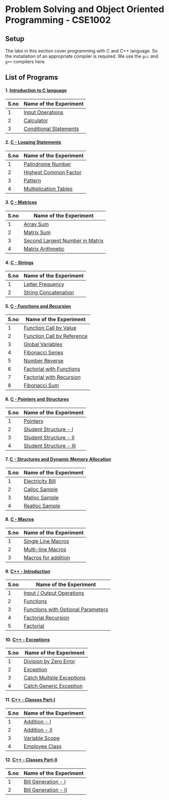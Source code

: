 # Problem Solving and Object Oriented Programming - CSE1002


## Setup

The labs in this section cover programming with C and C++ language. So the installation of an appropriate compiler is required. We use the `gcc` and `g++` compilers here.



## List of Programs

#### 1. [Introduction to C language](./Introduction_C_Language_Lab_1)

| S.no | Name of the Experiment |
| ---- | --------------------- |
| 1 | [Input Operations](./Introduction_C_Language_Lab_1/input.c) |
| 2 | [Calculator](./Introduction_C_Language_Lab_1/calculator.c) |
| 3 | [Conditional Statements](./Introduction_C_Language_Lab_1/conditional_statements.c) |


#### 2. [C - Looping Statements](./C_Loops_Lab_2)

| S.no | Name of the Experiment |
| ---- | --------------------- |
| 1 | [Palindrome Number](./C_Loops_Lab_2/palindrome.c) |
| 2 | [Highest Common Factor](./C_Loops_Lab_2/hcf.c) |
| 3 | [Pattern](./C_Loops_Lab_2/pattern.c) |
| 4 | [Multiplication Tables](./C_Loops_Lab_2/multiplication_tables.c) |


#### 3. [C - Matrices](./C_Matrix_Lab_3)

| S.no | Name of the Experiment |
| ---- | --------------------- |
| 1 | [Array Sum](./C_Matrix_Lab_3/array_sum.c) |
| 2 | [Matrix Sum](./C_Matrix_Lab_3/matrix_sum.c) |
| 3 | [Second Largest Number in Matrix](./C_Matrix_Lab_3/matrix_second_largest.c) |
| 4 | [Matrix Arithmetic](./C_Matrix_Lab_3/matrix_arithmetic.c) |


#### 4. [C - Strings](./C_Strings_Lab_4)

| S.no | Name of the Experiment |
| ---- | --------------------- |
| 1 | [Letter Frequency](./C_Strings_Lab_4/letter_frequency.c) |
| 2 | [String Concatenation](./C_Strings_Lab_4/concatenation.c) |


#### 5. [C - Functions and Recursion](./C_Functions_and_Recursion_Lab_5)

| S.no | Name of the Experiment |
| ---- | --------------------- |
| 1 | [Function Call by Value](./C_Functions_and_Recursion_Lab_5/call_by_value.c) |
| 2 | [Function Call by Reference](./C_Functions_and_Recursion_Lab_5/call_by_reference.c) |
| 3 | [Global Variables](./C_Functions_and_Recursion_Lab_5/global_variables.c) |
| 4 | [Fibonacci Series](./C_Functions_and_Recursion_Lab_5/fibonacci.c) |
| 5 | [Number Reverse](./C_Functions_and_Recursion_Lab_5/reverse_number.c) |
| 6 | [Factorial with Functions](./C_Functions_and_Recursion_Lab_5/factorial_function.c) |
| 7 | [Factorial with Recursion](./C_Functions_and_Recursion_Lab_5/factorial_recursion.c) |
| 8 | [Fibonacci Sum](./C_Functions_and_Recursion_Lab_5/fibonacci_sum.c) |


#### 6. [C - Pointers and Structures](./C_Pointers_and_Structures_Lab_6)

| S.no | Name of the Experiment |
| ---- | --------------------- |
| 1 | [Pointers](./C_Pointers_and_Structures_Lab_6/pointers.c) |
| 2 | [Student Structure - I](./C_Pointers_and_Structures_Lab_6/student_structure_1.c) |
| 3 | [Student Structure - II](./C_Pointers_and_Structures_Lab_6/student_structure_2.c) |
| 4 | [Student Structure - III](./C_Pointers_and_Structures_Lab_6/student_structure_3.c) |


#### 7. [C - Structures and Dynamic Memory Allocation](./C_Structures_and_Dynamic_Memory_Lab_7)

| S.no | Name of the Experiment |
| ---- | --------------------- |
| 1 | [Electricity Bill](./C_Structures_and_Dynamic_Memory_Lab_7/electricity_bill.c) |
| 2 | [Calloc Sample](./C_Structures_and_Dynamic_Memory_Lab_7/calloc_sample.c) |
| 3 | [Malloc Sample](./C_Structures_and_Dynamic_Memory_Lab_7/malloc_sample.c) |
| 4 | [Realloc Sample](./C_Structures_and_Dynamic_Memory_Lab_7/realloc_sample.c) |


#### 8. [C - Macros](./C_Macros_Lab_8)

| S.no | Name of the Experiment |
| ---- | --------------------- |
| 1 | [Single Line Macros](./C_Macros_Lab_8/single_line_macros.c) |
| 2 | [Multi-line Macros](./C_Macros_Lab_8/multiline_macros.c) |
| 3 | [Macros for addition](./C_Macros_Lab_8/addition.c) |


#### 9. [C++ - Introduction](./Cpp_Introduction_Lab_9)

| S.no | Name of the Experiment |
| ---- | --------------------- |
| 1 | [Input / Output Operations](./Cpp_Introduction_Lab_9/io_operations.cpp) |
| 2 | [Functions](./Cpp_Introduction_Lab_9/functions.cpp) |
| 3 | [Functions with Optional Parameters](./Cpp_Introduction_Lab_9/optional_parameters.cpp) |
| 4 | [Factorial Recursion](./Cpp_Introduction_Lab_9/factorial_recursion.cpp) |
| 5 | [Factorial](./Cpp_Introduction_Lab_9/factorial.cpp) |


#### 10. [C++ - Exceptions](./Cpp_Exceptions_Lab_10)

| S.no | Name of the Experiment |
| ---- | --------------------- |
| 1 | [Division by Zero Error](./Cpp_Exceptions_Lab_10/division_error.cpp) |
| 2 | [Exception](./Cpp_Exceptions_Lab_10/catch_exception.cpp) |
| 3 | [Catch Multiple Exceptions](./Cpp_Exceptions_Lab_10/multiple_catch.cpp) |
| 4 | [Catch Generic Exception](./Cpp_Exceptions_Lab_10/generic_catch.cpp) |


#### 11. [C++ - Classes Part-I](./Cpp_Classes_I_Lab_11)

| S.no | Name of the Experiment |
| ---- | --------------------- |
| 1 | [Addition - I](./Cpp_Classes_I_Lab_11/addition_1.c) |
| 2 | [Addition - II](./Cpp_Classes_I_Lab_11/addition_2.c) |
| 3 | [Variable Scope](./Cpp_Classes_I_Lab_11/scope.c) |
| 4 | [Employee Class](./Cpp_Classes_I_Lab_11/employee.c) |


#### 12. [C++ - Classes Part-II](./Cpp_Classes_II_Lab_12)

| S.no | Name of the Experiment |
| ---- | --------------------- |
| 1 | [Bill Generation - I](./Cpp_Classes_II_Lab_12/bill_1.c) |
| 2 | [Bill Generation - II](./Cpp_Classes_II_Lab_12/bill_2.c) |


<!--
#### 13. [](./_Lab_13)

| S.no | Name of the Experiment |
| ---- | --------------------- |
| 1 | [](./_Lab_11) |


#### 14. [](./_Lab_14)

| S.no | Name of the Experiment |
| ---- | --------------------- |
| 1 | [](./_Lab_11) |


#### 15. [](./_Lab_15)

| S.no | Name of the Experiment |
| ---- | --------------------- |
| 1 | [](./_Lab_11) |


#### 16. [](./_Lab_16)

| S.no | Name of the Experiment |
| ---- | --------------------- |
| 1 | [](./_Lab_11) |


#### 17. [](./_Lab_17)

| S.no | Name of the Experiment |
| ---- | --------------------- |
| 1 | [](./_Lab_11) |


#### 18. [](./_Lab_18)

| S.no | Name of the Experiment |
| ---- | --------------------- |
| 1 | [](./_Lab_11) |


#### 19. [](./_Lab_19)

| S.no | Name of the Experiment |
| ---- | --------------------- |
| 1 | [](./_Lab_11) |


#### 20. [](./_Lab_20)

| S.no | Name of the Experiment |
| ---- | --------------------- |
| 1 | [](./_Lab_11) |
->